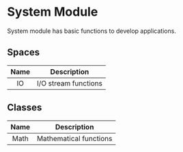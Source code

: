 # System Module

System module has basic functions to develop applications.

## Spaces

|Name|Description|
|:---:|:---:|
|IO|I/O stream functions|

## Classes

|Name|Description|
|:---:|:---:|
|Math|Mathematical functions|
